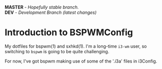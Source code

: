 **MASTER** - _Hopefully stable branch._\
**DEV** - _Development Branch (latest changes)_

# Introduction to BSPWMConfig

My dotfiles for bspwm(1) and sxhkd(1). I'm a long-time `i3-wm` user, so switching to `bspwm` is going to be quite challenging.

For now, I've got bspwm making use of some of the '.i3a' files in i3Config.

